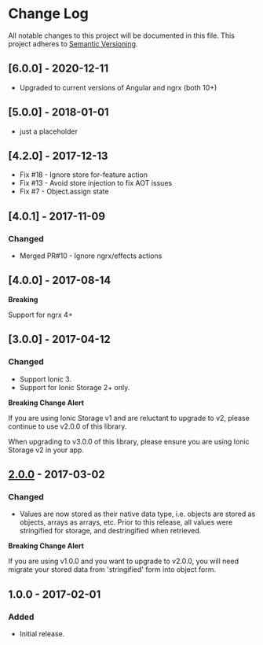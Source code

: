 # Change Log
All notable changes to this project will be documented in this file.
This project adheres to [Semantic Versioning](http://semver.org/).

## [6.0.0] - 2020-12-11
- Upgraded to current versions of Angular and ngrx (both 10+)

## [5.0.0] - 2018-01-01
- just a placeholder

## [4.2.0] - 2017-12-13
- Fix #18 - Ignore store for-feature action
- Fix #13 - Avoid store injection to fix AOT issues
- Fix #7 - Object.assign state

## [4.0.1] - 2017-11-09
### Changed
- Merged PR#10 - Ignore ngrx/effects actions

## [4.0.0] - 2017-08-14
**Breaking**

Support for ngrx 4+

## [3.0.0] - 2017-04-12
### Changed
- Support Ionic 3.
- Support for Ionic Storage 2+ only.

**Breaking Change Alert**

If you are using Ionic Storage v1 and are reluctant to upgrade to v2, please continue to use v2.0.0 of this library.

When upgrading to v3.0.0 of this library, please ensure you are using Ionic Storage v2 in your app.

## [2.0.0] - 2017-03-02
### Changed
- Values are now stored as their native data type, i.e. objects are stored as objects, arrays as arrays, etc. Prior to this release, all values were stringified for storage, and destringified when retrieved.

**Breaking Change Alert**

If you are using v1.0.0 and you want to upgrade to v2.0.0, you will need migrate your stored data from 'stringified' form into object form.

## 1.0.0 - 2017-02-01
### Added
- Initial release.

[2.0.0]: https://github.com/natural-apptitude/ngrx-store-ionic-storage/compare/v1.0.0...v2.0.0
